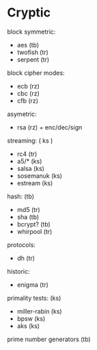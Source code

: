 # Cryptic

block symmetric:
- aes (tb)
- twofish (tr)
- serpent (tr)

block cipher modes:
- ecb (rz)
- cbc (rz)
- cfb (rz)

asymetric:
- rsa (rz) + enc/dec/sign

streaming: ( ks )
- rc4 (tr)
- a5/* (ks)
- salsa (ks)
- sosemanuk (ks)
- estream (ks)

hash: (tb)
-  md5 (tr)
-  sha (tb)
-  bcrypt? (tb)
-  whirpool (tr)

protocols:
-  dh (tr)

historic:
-  enigma (tr)

primality tests: (ks)
- miller-rabin (ks)
- bpsw (ks)
- aks (ks)

prime number generators (tb)
